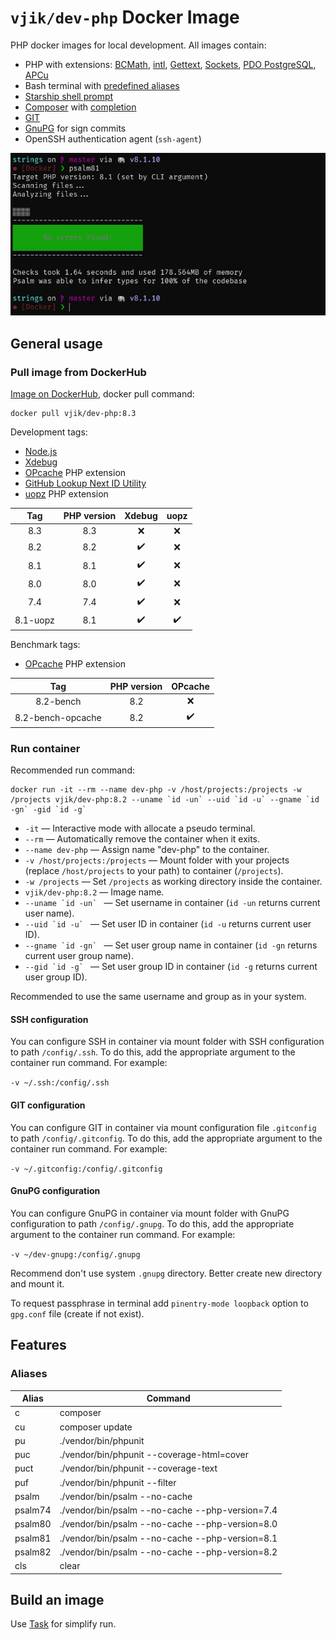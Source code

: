 # `vjik/dev-php` Docker Image

PHP docker images for local development. All images contain:

- PHP with extensions:
  [BCMath](https://www.php.net/manual/book.bc.php),
  [intl](https://www.php.net/manual/book.intl.php),
  [Gettext](https://www.php.net/manual/book.gettext.php),
  [Sockets](https://www.php.net/manual/book.sockets.php),
  [PDO PostgreSQL](https://www.php.net/manual/ref.pdo-pgsql.php),
  [APCu](https://www.php.net/manual/book.apcu.php)
- Bash terminal with [predefined aliases](#aliases)
- [Starship shell prompt](https://starship.rs/)
- [Composer](https://getcomposer.org/) with [completion](https://getcomposer.org/doc/03-cli.md#bash-completions)
- [GIT](https://git-scm.com/)
- [GnuPG](https://www.gnupg.org/) for sign commits
- OpenSSH authentication agent (`ssh-agent`)

![](screenshot.png)

## General usage

### Pull image from DockerHub

[Image on DockerHub](https://hub.docker.com/r/vjik/dev-php), docker pull command:

```shell
docker pull vjik/dev-php:8.3
```

Development tags:

- [Node.js](https://nodejs.org/)
- [Xdebug](https://xdebug.org/)
- [OPcache](https://www.php.net/manual/book.opcache.php) PHP extension
- [GitHub Lookup Next ID Utility](https://github.com/vjik/github-lookup-next-id)
- [uopz](https://www.php.net/manual/book.uopz.php) PHP extension

|   Tag    | PHP version | Xdebug | uopz |
|:--------:|:-----------:|:------:|:----:|
|   8.3    |     8.3     |   ❌   |  ❌  |
|   8.2    |     8.2     |   ✔️   |  ❌  |
|   8.1    |     8.1     |   ✔️   |  ❌  |
|   8.0    |     8.0     |   ✔️   |  ❌  |
|   7.4    |     7.4     |   ✔️   |  ❌  |
| 8.1-uopz |     8.1     |   ✔️   |  ✔️  |

Benchmark tags:

- [OPcache](https://www.php.net/manual/book.opcache.php) PHP extension

|        Tag        | PHP version | OPcache |
|:-----------------:|:-----------:|:-------:|
|     8.2-bench     |     8.2     |    ❌   |
| 8.2-bench-opcache |     8.2     |    ✔️   |

### Run container

Recommended run command:

```shell
docker run -it --rm --name dev-php -v /host/projects:/projects -w /projects vjik/dev-php:8.2 --uname `id -un` --uid `id -u` --gname `id -gn` -gid `id -g`
```

- `-it` — Interactive mode with allocate a pseudo terminal.
- `--rm` — Automatically remove the container when it exits.
- `--name dev-php` — Assign name "dev-php" to the container.
- `-v /host/projects:/projects` — Mount folder with your projects (replace `/host/projects` to your path) to container
  (`/projects`).
- `-w /projects` — Set `/projects` as working directory inside the container.
- `vjik/dev-php:8.2` — Image name.
- ``--uname `id -un` `` — Set username in container (`id -un` returns current user name).
- ``--uid `id -u` `` — Set user ID in container (`id -u` returns current user ID).
- ``--gname `id -gn` `` — Set user group name in container (`id -gn` returns current user group name).
- ``--gid `id -g` `` — Set user group ID in container (`id -g` returns current user group ID).

Recommended to use the same username and group as in your system.

#### SSH configuration

You can configure SSH in container via mount folder with SSH configuration to path `/config/.ssh`. To do this, add the
appropriate argument to the container run command. For example:

`-v ~/.ssh:/config/.ssh`

#### GIT configuration

You can configure GIT in container via mount configuration file `.gitconfig` to path `/config/.gitconfig`. To do this, 
add the appropriate argument to the container run command. For example:

`-v ~/.gitconfig:/config/.gitconfig`

#### GnuPG configuration

You can configure GnuPG in container via mount folder with GnuPG configuration to path `/config/.gnupg`. To do this, add the
appropriate argument to the container run command. For example:

`-v ~/dev-gnupg:/config/.gnupg`

Recommend don't use system `.gnupg` directory. Better create new directory and mount it.

To request passphrase in terminal add `pinentry-mode loopback` option to `gpg.conf` file (create if not exist).

## Features

### Aliases

| Alias   | Command                                         |
|---------|-------------------------------------------------|
| c       | composer                                        |
| cu      | composer update                                 |
| pu      | ./vendor/bin/phpunit                            |
| puc     | ./vendor/bin/phpunit --coverage-html=cover      |
| puct    | ./vendor/bin/phpunit --coverage-text            |
| puf     | ./vendor/bin/phpunit --filter                   |
| psalm   | ./vendor/bin/psalm --no-cache                   |
| psalm74 | ./vendor/bin/psalm --no-cache --php-version=7.4 |
| psalm80 | ./vendor/bin/psalm --no-cache --php-version=8.0 |
| psalm81 | ./vendor/bin/psalm --no-cache --php-version=8.1 |
| psalm82 | ./vendor/bin/psalm --no-cache --php-version=8.2 |
| cls     | clear                                           |

## Build an image

Use [Task](https://taskfile.dev/) for simplify run.
